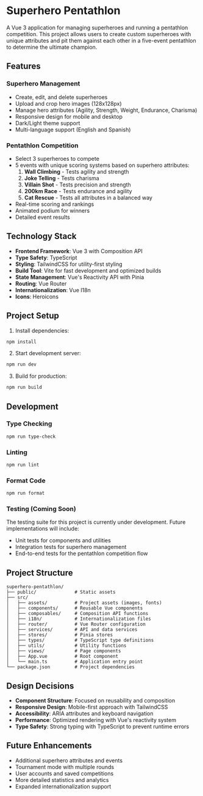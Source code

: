# Superhero Pentathlon

A Vue 3 application for managing superheroes and running a pentathlon competition. This project allows users to create custom superheroes with unique attributes and pit them against each other in a five-event pentathlon to determine the ultimate champion.

## Features

### Superhero Management
- Create, edit, and delete superheroes
- Upload and crop hero images (128x128px)
- Manage hero attributes (Agility, Strength, Weight, Endurance, Charisma)
- Responsive design for mobile and desktop
- Dark/Light theme support
- Multi-language support (English and Spanish)

### Pentathlon Competition
- Select 3 superheroes to compete
- 5 events with unique scoring systems based on superhero attributes:
  1. **Wall Climbing** - Tests agility and strength
  2. **Joke Telling** - Tests charisma
  3. **Villain Shot** - Tests precision and strength
  4. **200km Race** - Tests endurance and agility
  5. **Cat Rescue** - Tests all attributes in a balanced way
- Real-time scoring and rankings
- Animated podium for winners
- Detailed event results

## Technology Stack
- **Frontend Framework**: Vue 3 with Composition API
- **Type Safety**: TypeScript
- **Styling**: TailwindCSS for utility-first styling
- **Build Tool**: Vite for fast development and optimized builds
- **State Management**: Vue's Reactivity API with Pinia
- **Routing**: Vue Router
- **Internationalization**: Vue I18n
- **Icons**: Heroicons

## Project Setup

1. Install dependencies:
```sh
npm install
```

2. Start development server:
```sh
npm run dev
```

3. Build for production:
```sh
npm run build
```

## Development

### Type Checking
```sh
npm run type-check
```

### Linting
```sh
npm run lint
```

### Format Code
```sh
npm run format
```

### Testing (Coming Soon)

The testing suite for this project is currently under development. Future implementations will include:

- Unit tests for components and utilities
- Integration tests for superhero management
- End-to-end tests for the pentathlon competition flow

## Project Structure

```
superhero-pentathlon/
├── public/              # Static assets
├── src/
│   ├── assets/          # Project assets (images, fonts)
│   ├── components/      # Reusable Vue components
│   ├── composables/     # Composition API functions
│   ├── i18n/            # Internationalization files
│   ├── router/          # Vue Router configuration
│   ├── services/        # API and data services
│   ├── stores/          # Pinia stores
│   ├── types/           # TypeScript type definitions
│   ├── utils/           # Utility functions
│   ├── views/           # Page components
│   ├── App.vue          # Root component
│   └── main.ts          # Application entry point
└── package.json         # Project dependencies
```

## Design Decisions

- **Component Structure**: Focused on reusability and composition
- **Responsive Design**: Mobile-first approach with TailwindCSS
- **Accessibility**: ARIA attributes and keyboard navigation
- **Performance**: Optimized rendering with Vue's reactivity system
- **Type Safety**: Strong typing with TypeScript to prevent runtime errors

## Future Enhancements

- Additional superhero attributes and events
- Tournament mode with multiple rounds
- User accounts and saved competitions
- More detailed statistics and analytics
- Expanded internationalization support
